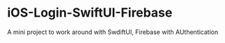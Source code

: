 # iOS-Login-SwiftUI-Firebase

A mini project to work around with SwdiftUI, Firebase with AUthentication
